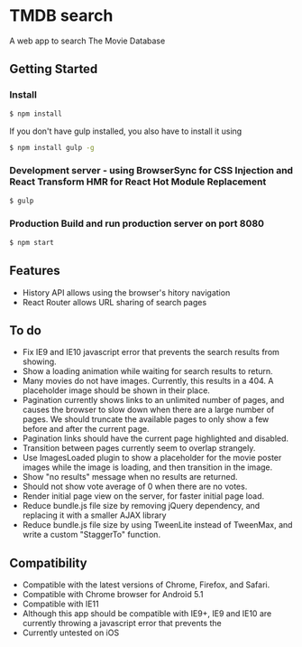 # TMDB search
A web app to search The Movie Database

## Getting Started
### Install
```sh
$ npm install
```
If you don't have gulp installed, you also have to install it using
```sh
$ npm install gulp -g
```

### Development server - using BrowserSync for CSS Injection and React Transform HMR for React Hot Module Replacement
```sh
$ gulp
```

### Production Build and run production server on port 8080
```sh
$ npm start
```

## Features
- History API allows using the browser's hitory navigation
- React Router allows URL sharing of search pages


## To do
- Fix IE9 and IE10 javascript error that prevents the search results from showing.
- Show a loading animation while waiting for search results to return.
- Many movies do not have images. Currently, this results in a 404. A placeholder image should be shown in their place.
- Pagination currently shows links to an unlimited number of pages, and causes the browser to slow down when there are a large number of pages. We should truncate the available pages to only show a few before and after the current page.
- Pagination links should have the current page highlighted and disabled.
- Transition between pages currently seem to overlap strangely.
- Use ImagesLoaded plugin to show a placeholder for the movie poster images while the image is loading, and then transition in the image.
- Show "no results" message when no results are returned.
- Should not show vote average of 0 when there are no votes.
- Render initial page view on the server, for faster initial page load.
- Reduce bundle.js file size by removing jQuery dependency, and replacing it with a smaller AJAX library
- Reduce bundle.js file size by using TweenLite instead of TweenMax, and write a custom "StaggerTo" function.

## Compatibility
- Compatible with the latest versions of Chrome, Firefox, and Safari.
- Compatible with Chrome browser for Android 5.1
- Compatible with IE11
- Although this app should be compatible with IE9+, IE9 and IE10 are currently throwing a javascript error that prevents the 
- Currently untested on iOS
